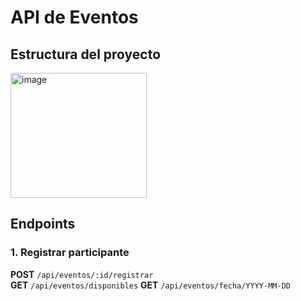 # API de Eventos

## Estructura del proyecto
<img width="218" height="200" alt="image" src="https://github.com/user-attachments/assets/3d7ff63d-dbd1-4ccf-bba1-83d9bbe351ed" />



## Endpoints

### 1. Registrar participante
**POST** `/api/eventos/:id/registrar`  
**GET** `/api/eventos/disponibles`
**GET** `/api/eventos/fecha/YYYY-MM-DD`
